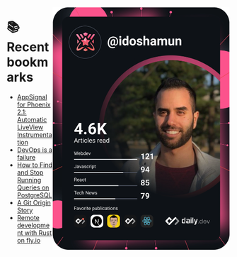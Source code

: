 <a href="https://app.daily.dev/idoshamun"><img src="https://raw.githubusercontent.com/idoshamun/idoshamun/devcard/devcard.svg" align='right' width="400" alt="Ido Shamun's Dev Card"/></a>

# 📚 Recent bookmarks
<!-- BOOKMARKS:START -->
- [AppSignal for Phoenix 2.1: Automatic LiveView Instrumentation](https://app.daily.dev/posts/j2D3JR772?utm_source=rss&utm_medium=bookmarks&utm_campaign=28849d86070e4c099c877ab6837c61f0)
- [DevOps is a failure](https://app.daily.dev/posts/bz9DrjCDr?utm_source=rss&utm_medium=bookmarks&utm_campaign=28849d86070e4c099c877ab6837c61f0)
- [How to Find and Stop Running Queries on PostgreSQL](https://app.daily.dev/posts/-SMeGJVmS?utm_source=rss&utm_medium=bookmarks&utm_campaign=28849d86070e4c099c877ab6837c61f0)
- [A Git Origin Story](https://app.daily.dev/posts/nlzG2txmf?utm_source=rss&utm_medium=bookmarks&utm_campaign=28849d86070e4c099c877ab6837c61f0)
- [Remote development with Rust on fly.io](https://app.daily.dev/posts/alKOGIlhn?utm_source=rss&utm_medium=bookmarks&utm_campaign=28849d86070e4c099c877ab6837c61f0)
<!-- BOOKMARKS:END -->
